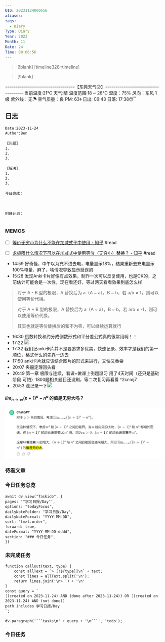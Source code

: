 ```yaml
---
UID: 20231124000656
aliases: 
tags:
  - Diary
Type: Diary
Year: 2023
Month: 11
Date: 24
Time: 00:06:56
---
```

> [!blank] 
> [timeline328::timeline]

>[!blank]
> 
-----------------------------------【东莞天气😕】------------------------------------
当前温度:21℃
天气:晴
温度范围:18 ~ 28℃
湿度：75%
风向：东风 1级
紫外线：无☂
空气质量：良 PM: 63🌀
日出: 06:43 日落: 17:38😴

## 日志

```
Date:2023-11-24
Author:Ben

【问题】
1.
2.
3.

【解决】
1.
2.
3.

今日完成：



明日计划：


```

### MEMOS

- [ ]  [等价无穷小为什么不能在加减式子中使用 - 知乎](https://zhuanlan.zhihu.com/p/35176202) #read

- [ ]  [求极限什么情况下可以在加减式中使用等价（无穷小）替换？ - 知乎](https://www.zhihu.com/question/49541771) #read 
- 14:59 好奇怪，中午以为充不进去电，电量显示18%，结果重新去充电显示100%电量，麻了，啥情况导致显示延误的
- 15:28 发现Anki卡片好像有点效果，制作一次可以反复使用，也是OK的，之前估计可能会是一次性，现在看还好，等过两天看看效果到底怎么样

> 对于 A - B 型的极限，A 替换后为 a（A ~ a），B ~ b，若 a/b ≠ 1，则可以使用等价代换。
> 
> 对于 A + B 型的极限，A 替换后为 a（A ~ a），B ~ b，若 a/b ≠ -1，则可以使用等价代换。
> 
> 其实也就是等价替换后的和不为零，可以继续运算就行
- 16:30 倒数转换和约分成倒数形式和平分差公式真的很常用啊！！
- 17:22 ![](Pasted%20Image%2020231124172242.png)
- 17:32 我们记anki卡片并不是要追求多优美，快速记录、效率才是我们的第一顺位，格式什么的先靠一边去
- 17:50 anki卡片就应该结合图片的形式来进行，又快又香😁
- 20:07 夹逼定理回头看
- 20:49 第一章 极限与连续，看课+做课上例题温习 用了4天时间（还只是基础阶段 可怕）1800题相关题目还没刷，等二次复习再看看 ^2cnmj7
- 20:53 浅记录一下![](Pasted%20Image%2020231124205322.png)
#### $lim_{n \to \infty}(n+1)^a-n^a$ 的值是无穷大吗？

![](asset/Pasted%20image%2020231124175332.png)

### 待看文章



### 今日任务总览

```dataviewjs
await dv.view("Taskido", {
pages: '"学习日报/Day"',
options: "todayFocus",
dailyNoteFolder: "学习日报/Day",
dailyNoteFormat: "YYYY-MM-DD",
sort: "t=>t.order",
forward: true,
dateFormat: "YYYY-MM-DD-dddd",
section: "### 今日任务",
})
```

### 未完成任务

```dataviewjs
function callout(text, type) {
    const allText = `> [!${type}]\n` + text;
    const lines = allText.split('\n');
    return lines.join('\n> ') + '\n'
}
const query = `
((created on 2023-11-24) AND (done after 2023-11-24)) OR ((created on 2023-11-24) AND (not done))
path includes 学习日报/Day
`;

dv.paragraph('```tasks\n' + query + '\n```', 'todo');
```


### 今日任务

